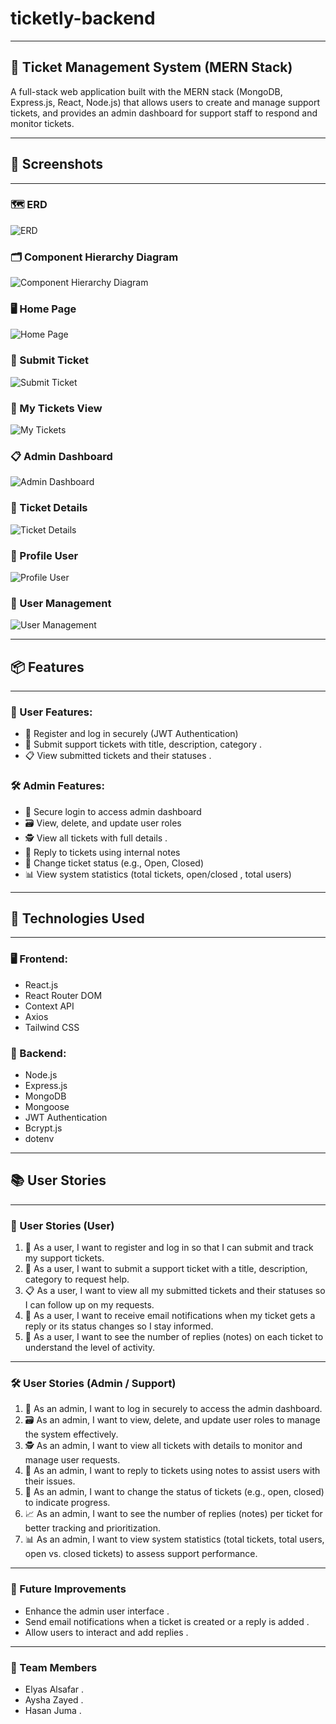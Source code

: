 # ticketly-backend

---

## 🎫 Ticket Management System (MERN Stack)

A full-stack web application built with the MERN stack (MongoDB, Express.js, React, Node.js) that allows users to create and manage support tickets, and provides an admin dashboard for support staff to respond and monitor tickets.

---

## 📸 Screenshots

---

### 🗺️ ERD
![ERD](screenshots/ERD.jpg)

### 🗂️ Component Hierarchy Diagram
![Component Hierarchy Diagram](screenshots/Component-heirarchy-diagram.png)

### 🖥️ Home Page
![Home Page](screenshots/homepage.png)

### 🧾 Submit Ticket
![Submit Ticket](screenshots/submit-ticket.png)

### 📂 My Tickets View
![My Tickets](screenshots/my-tickets.png)

### 📋 Admin Dashboard
![Admin Dashboard](screenshots/admin-dashboard.png)

### 📝 Ticket Details
![Ticket Details](screenshots/Ticket-Details.png)

### 👤 Profile User
![Profile User](screenshots/Profile-User.png)

### 👥 User Management
![User Management](screenshots/User-Managment.png)

---

## 📦 Features

---

### 👤 User Features:
- 📝 Register and log in securely (JWT Authentication)
- 📨 Submit support tickets with title, description, category .
- 📋 View submitted tickets and their statuses .

### 🛠️ Admin Features:
- 🔐 Secure login to access admin dashboard
- 🗃️ View, delete, and update user roles
- 🕵️ View all tickets with full details . 
- 💬 Reply to tickets using internal notes
- 🔄 Change ticket status (e.g., Open, Closed)
- 📊 View system statistics (total tickets, open/closed , total users)

---

## 📌 Technologies Used

---

### 🖥️ Frontend:
- React.js 
- React Router DOM 
- Context API 
- Axios 
- Tailwind CSS 


### 🔧 Backend:
- Node.js 
- Express.js 
- MongoDB 
- Mongoose 
- JWT Authentication 
- Bcrypt.js 
- dotenv 

---

## 📚 User Stories

---

### 👥 User Stories (User)

1. 👤 As a user, I want to register and log in so that I can submit and track my support tickets.  
2. 📨 As a user, I want to submit a support ticket with a title, description, category to request help.
3. 📋 As a user, I want to view all my submitted tickets and their statuses so I can follow up on my requests.  
4. 📧 As a user, I want to receive email notifications when my ticket gets a reply or its status changes so I stay informed.  
5. 🔁 As a user, I want to see the number of replies (notes) on each ticket to understand the level of activity.

---

### 🛠 User Stories (Admin / Support)

1. 🔐 As an admin, I want to log in securely to access the admin dashboard.  
2. 🗃️ As an admin, I want to view, delete, and update user roles to manage the system effectively.  
3. 🕵️ As an admin, I want to view all tickets with details to monitor and manage user requests.  
4. 💬 As an admin, I want to reply to tickets using notes to assist users with their issues.  
5. 🔄 As an admin, I want to change the status of tickets (e.g., open, closed) to indicate progress.  
6. 📈 As an admin, I want to see the number of replies (notes) per ticket for better tracking and prioritization.  
7. 📊 As an admin, I want to view system statistics (total tickets, total users, open vs. closed tickets) to assess support performance.

---

### 🚀 Future Improvements

- Enhance the admin user interface .
- Send email notifications when a ticket is created or a reply is added .
- Allow users to interact and add replies .

---

### 👥 Team Members

- Elyas Alsafar .
- Aysha Zayed . 
- Hasan Juma .
